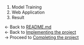 1. Model Training
2. Web Application
3. Result

<- Back to [README.md](../README.md)<br/>
<- Back to [Implementing the project](Implementing%20the%20project.md)<br/>
-> Proceed to [Completing the project](Completing%20the%20project.md)
